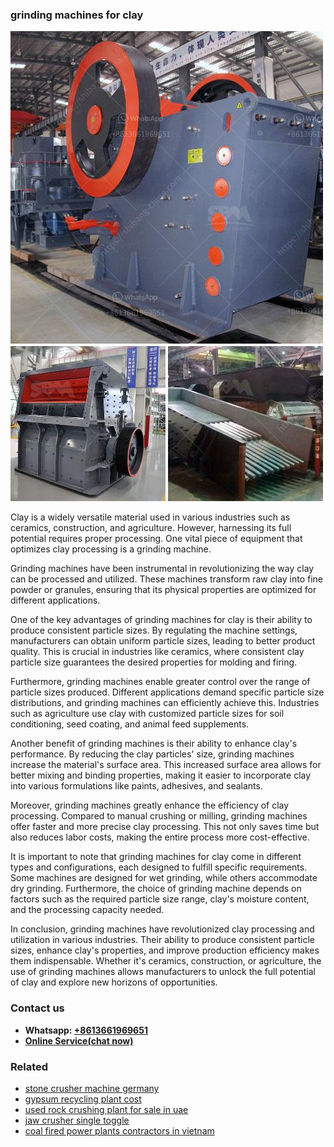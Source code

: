 <h3>grinding machines for clay</h3><img src='1706768217.jpg' alt=''><p>Clay is a widely versatile material used in various industries such as ceramics, construction, and agriculture. However, harnessing its full potential requires proper processing. One vital piece of equipment that optimizes clay processing is a grinding machine.</p><p>Grinding machines have been instrumental in revolutionizing the way clay can be processed and utilized. These machines transform raw clay into fine powder or granules, ensuring that its physical properties are optimized for different applications.</p><p>One of the key advantages of grinding machines for clay is their ability to produce consistent particle sizes. By regulating the machine settings, manufacturers can obtain uniform particle sizes, leading to better product quality. This is crucial in industries like ceramics, where consistent clay particle size guarantees the desired properties for molding and firing.</p><p>Furthermore, grinding machines enable greater control over the range of particle sizes produced. Different applications demand specific particle size distributions, and grinding machines can efficiently achieve this. Industries such as agriculture use clay with customized particle sizes for soil conditioning, seed coating, and animal feed supplements.</p><p>Another benefit of grinding machines is their ability to enhance clay's performance. By reducing the clay particles' size, grinding machines increase the material's surface area. This increased surface area allows for better mixing and binding properties, making it easier to incorporate clay into various formulations like paints, adhesives, and sealants.</p><p>Moreover, grinding machines greatly enhance the efficiency of clay processing. Compared to manual crushing or milling, grinding machines offer faster and more precise clay processing. This not only saves time but also reduces labor costs, making the entire process more cost-effective.</p><p>It is important to note that grinding machines for clay come in different types and configurations, each designed to fulfill specific requirements. Some machines are designed for wet grinding, while others accommodate dry grinding. Furthermore, the choice of grinding machine depends on factors such as the required particle size range, clay's moisture content, and the processing capacity needed.</p><p>In conclusion, grinding machines have revolutionized clay processing and utilization in various industries. Their ability to produce consistent particle sizes, enhance clay's properties, and improve production efficiency makes them indispensable. Whether it's ceramics, construction, or agriculture, the use of grinding machines allows manufacturers to unlock the full potential of clay and explore new horizons of opportunities.</p><h3>Contact us</h3><ul><li><strong>Whatsapp:&nbsp;<a href="https://wa.me/8613661969651">+8613661969651</a></strong></li><li><a href="https://swt.shibang-china.com/?git&amp;zhl&amp;grinding machines for clay"><strong>Online Service(chat now)</strong></a></li></ul><h3>Related</h3><ul><li><a href='stone crusher machine germany.md'>stone crusher machine germany</a></li><li><a href='gypsum recycling plant cost.md'>gypsum recycling plant cost</a></li><li><a href='used rock crushing plant for sale in uae.md'>used rock crushing plant for sale in uae</a></li><li><a href='jaw crusher single toggle.md'>jaw crusher single toggle</a></li><li><a href='coal fired power plants contractors in vietnam.md'>coal fired power plants contractors in vietnam</a></li></ul>
